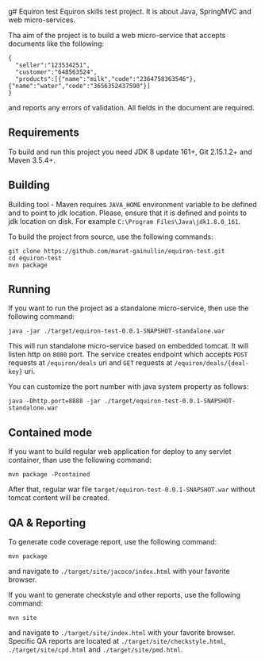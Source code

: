 g# Equiron test
Equiron skills test project. It is about Java, SpringMVC and web micro-services.

Tha aim of the project is to build a web micro-service that accepts documents like the following:
```
{
  "seller":"123534251",
  "customer":"648563524",
  "products":[{"name":"milk","code":"2364758363546"},{"name":"water","code":"3656352437590"}]
}
```
and reports any errors of validation. All fields in the document are required. 

## Requirements
To build and run this project you need JDK 8 update 161+, Git 2.15.1.2+ and Maven 3.5.4+.

## Building
Building tool - Maven requires `JAVA_HOME` environment variable to be defined and to point to
jdk location. Please, ensure that it is defined and points to jdk location on disk. For example
`C:\Program Files\Java\jdk1.8.0_161`.

To build the project from source, use the following commands:
```
git clone https://github.com/marat-gainullin/equiron-test.git
cd equiron-test
mvn package
```

## Running
If you want to run the project as a standalone micro-service, then use the following command:
```
java -jar ./target/equiron-test-0.0.1-SNAPSHOT-standalone.war
```
This will run standalone micro-service based on embedded tomcat. It will listen http on `8080` port.
The service creates endpoint which accepts `POST` requests at `/equiron/deals` uri and `GET` requests at `/equiron/deals/{deal-key}` uri.
 
You can customize the port number with java system property as follows:
```
java -Dhttp.port=8888 -jar ./target/equiron-test-0.0.1-SNAPSHOT-standalone.war
```

## Contained mode
If you want to build regular web application for deploy to any servlet container, than use the following command:
```
mvn package -Pcontained
```
After that, regular war file `target/equiron-test-0.0.1-SNAPSHOT.war` without tomcat content will be created.

## QA & Reporting
To generate code coverage report, use the following command:
```
mvn package
```
and navigate to `./target/site/jacoco/index.html` with your favorite browser.

If you want to generate checkstyle and other reports, use the following command:
```
mvn site
```
and navigate to `./target/site/index.html` with your favorite browser.
Specific QA reports are located at `./target/site/checkstyle.html`, `./target/site/cpd.html` and `./target/site/pmd.html`.

